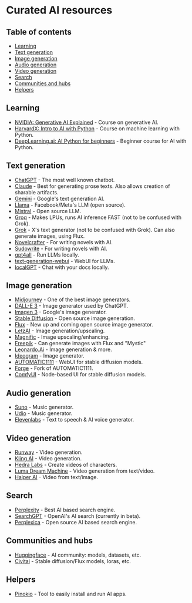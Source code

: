 # Curated AI resources


## Table of contents
* [Learning](#learning)
* [Text generation](#text-generation)
* [Image generation](#image-generation)
* [Audio generation](#audio-generation)
* [Video generation](#video-generation)
* [Search](#search)
* [Communities and hubs](#communities-and-hubs)
* [Helpers](#helpers)

## Learning
- [NVIDIA: Generative AI Explained](https://learn.nvidia.com/courses/course-detail?course_id=course-v1:DLI+S-FX-07+V1) - Course on generative AI.
- [HarvardX: Intro to AI with Python](https://www.edx.org/learn/artificial-intelligence/harvard-university-cs50-s-introduction-to-artificial-intelligence-with-python) - Course on machine learning with Python.
- [DeepLearning.ai: AI Python for beginners](https://www.deeplearning.ai/short-courses/ai-python-for-beginners/) - Beginner course for AI with Python.

## Text generation
- [ChatGPT](https://chatgpt.com) - The most well known chatbot.
- [Claude](https://caude.ai) - Best for generating prose texts. Also allows creation of sharable artifacts.
- [Gemini](https://gemini.google.com) - Google's text generation AI.
- [Llama](https://llama.meta.com/) - Facebook/Meta's LLM (open source).
- [Mistral](https://mistral.ai/) - Open source LLM.
- [Groq](https://groq.com) - Makes LPUs, runs AI inference FAST (not to be confused with Grok).
- [Grok](https://x.com/i/grok) - X's text generator (not to be confused with Grok). Can also generate images, using Flux.
- [Novelcrafter](https://novelcrafter.com) - For writing novels with AI.
- [Sudowrite](https://sudowrite.com) - For writing novels with AI.
- [gpt4all](https://www.nomic.ai/gpt4all) - Run LLMs locally.
- [text-generation-webui](https://github.com/oobabooga/text-generation-webui) - WebUI for LLMs.
- [localGPT](https://github.com/PromtEngineer/localGPT) - Chat with your docs locally.

## Image generation
- [Midjourney](https://midjourney.com) - One of the best image generators.
- [DALL-E 3](https://openai.com/dall-e-3) - Image generator used by ChatGPT.
- [Imagen 3](https://aitestkitchen.withgoogle.com/tools/image-fx) - Google's image generator.
- [Stable Diffusion](https://stability.ai) - Open source image generation.
- [Flux](https://blackforestlabs.ai/) - New up and coming open source image generator.
- [LetzAI](https://letz.ai) - Image generation/upscaling.
- [Magnific](https://magnific.ai) - Image upscaling/enhancing.
- [Freepik](https://www.freepik.com) - Can generate images with Flux and "Mystic"
- [Leonardo.Ai](https://leonardo.ai) - Image generation & more.
- [Ideogram](https://ideagram.ai) - Image generator.
- [AUTOMATIC1111](https://github.com/AUTOMATIC1111/stable-diffusion-webui) - WebUI for stable diffusion models.
- [Forge](https://github.com/lllyasviel/stable-diffusion-webui-forge) - Fork of AUTOMATIC1111.
- [ComfyUI](https://www.comfy.org/) - Node-based UI for stable diffusion models.

## Audio generation
- [Suno](https://suno.com) - Music generator.
- [Udio](https://www.udio.com) - Music generator.
- [Elevenlabs](https://elevenlabs.io) - Text to speech & AI voice generator.

## Video generation
- [Runway](https://runwayml.com/) - Video generation.
- [Kling AI](https://klingai.org/) - Video generation.
- [Hedra Labs](https://www.hedra.com/) - Create videos of characters.
- [Luma Dream Machine](https://lumalabs.ai/dream-machine) - Video generation from text/video.
- [Haiper AI](https://www.haiper.ai) - Video from text/image.

## Search
- [Perplexity](https://perplexity.ai) - Best AI based search engine.
- [SearchGPT](https://openai.com/index/searchgpt-prototype/) - OpenAI's AI search (currently in beta).
- [Perplexica](https://github.com/ItzCrazyKns/Perplexica) - Open source AI based search engine.

## Communities and hubs
- [Huggingface](https://huggingface.co) - AI community: models, datasets, etc.
- [Civitai](https://civitai.com) - Stable diffusion/Flux models, loras, etc.

## Helpers
- [Pinokio](https://pinokio.computer) - Tool to easily install and run AI apps.
